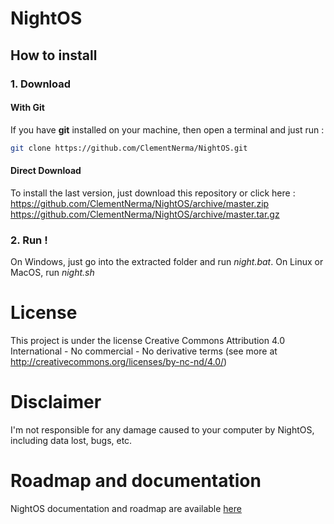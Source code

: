 # NightOS

## How to install

### 1. Download

#### With Git
If you have **git** installed on your machine, then open a terminal and just run :
```bash
git clone https://github.com/ClementNerma/NightOS.git
```

#### Direct Download
To install the last version, just download this repository or click here :
https://github.com/ClementNerma/NightOS/archive/master.zip
https://github.com/ClementNerma/NightOS/archive/master.tar.gz

### 2. Run !

On Windows, just go into the extracted folder and run *night.bat*.
On Linux or MacOS, run *night.sh*

# License

This project is under the license Creative Commons Attribution 4.0 International - No commercial - No derivative terms (see more at http://creativecommons.org/licenses/by-nc-nd/4.0/)

# Disclaimer

I'm not responsible for any damage caused to your computer by NightOS, including data lost, bugs, etc.

# Roadmap and documentation

NightOS documentation and roadmap are available [here](https://github.com/ClementNerma/NightOS/wiki)
